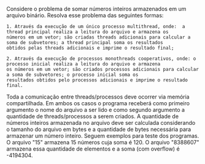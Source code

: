 Considere o problema de somar números inteiros armazenados em um arquivo binário. Resolva esse problema das seguintes formas:

    1. Através da execução de um único processo multithread, onde:  a thread principal realiza a leitura do arquivo e armazena os
    números em um vetor; são criadas threads adicionais para calcular a soma de subvetores; a thread principal soma os resultados 
    obtidos pelas threads adicionais e imprime o resultado final;
    
    2. Através da execução de processos monothreads cooperativos, onde: o processo inicial realiza a leitura do arquivo e armazena
    os números em um vetor; são criados processos adicionais para calcular a soma de subvetores; o processo inicial soma os 
    resultados obtidos pelo processos adicionais e imprime o resultado final.

Toda a comunicação entre threads/processos deve ocorrer via memória compartilhada. Em ambos os casos o programa receberá como 
primeiro argumento o nome do arquivo a ser lido e como segundo argumento a quantidade de threads/processos a serem criados. 
A quantidade de números inteiros armazenada no arquivo deve ser calculada considerando o tamanho do arquivo em bytes
e a quantidade de bytes necessária para armazenar um número inteiro. Seguem exemplos para teste dos programas. O arquivo "15" 
armazena 15 números cuja soma é 120. O arquivo "8388607" armazena essa quantidade de elementos e a soma (com overflow) é -4194304.
